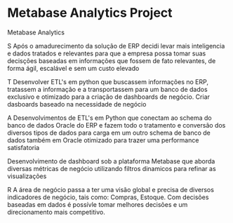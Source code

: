 # Metabase Analytics Project
Metabase Analytics

S
Após o amadurecimento da solução de ERP decidi levar mais inteligencia e dados tratados e relevantes para que a empresa possa tomar suas decisções baseadas em informações que fossem de fato relevantes, de forma ágil, escalável e sem um custo elevado
	
T
Desenvolver ETL's em python que buscassem informações no ERP, tratassem a informação e a transportassem para um banco de dados exclusivo e otimizado para a criação de dashboards de negócio. Criar dasboards baseado na necessidade de negócio

A
Desenvolvimentos de ETL's em Python que conectam ao schema do banco de dados Oracle do ERP e fazem todo o tratamento e conversão dos diversos tipos de dados para carga em um outro schema de banco de dados também em Oracle otimizado para trazer uma performance satisfatoria

Desenvolvimento de dashboard sob a plataforma Metabase que aborda diversas métricas de negócio utilizando filtros dinamicos para refinar as visualizações 


R
A área de negócio passa a ter uma visão global e precisa de diversos indicadores de negócio, tais como: Compras, Estoque. Com decisões baseadas em dados é possívle tomar melhores decisões e um direcionamento mais competitivo. 
